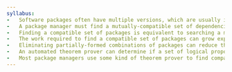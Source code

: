 ```yaml
---
syllabus:
-   Software packages often have multiple versions, which are usually identified by multi-part semantic version numbers.
-   A package manager must find a mutually-compatible set of dependencies in order to install a package.
-   Finding a compatible set of packages is equivalent to searching a multi-dimensional space.
-   The work required to find a compatible set of packages can grow exponentially with the number of packages.
-   Eliminating partially-formed combinations of packages can reduce the work required to find a compatible set.
-   An automated theorem prover can determine if a set of logical propositions can be made consistent with each other.
-   Most package managers use some kind of theorem prover to find compatible sets of packages to install.
---
```

